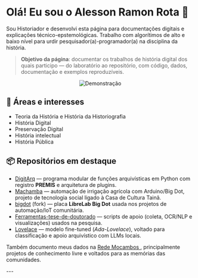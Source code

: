 # Olá! Eu sou o Alesson Ramon Rota 👋

Sou Historiador e desenvolvi esta página para documentações digitais e explicações técnico-epstemológicas. Trabalho com algorítimos de alto e baixo nível para urdir pesquisador(a)-programador(a) na disciplina da história. 



> **Objetivo da página**: documentar os trabalhos de história digital dos quais participo — do laboratório ao repositório, com código, dados, documentação e exemplos reproduzíveis.


<p align="center">
  <img src="https://github.com/alessonrota/alessonrota/blob/main/video_demo.gif" alt="Demonstração" />
</p>



## 🔎 Áreas e interesses
- Teoria da História e História da Historiografia
- História Digital
- Preservação Digital
- História intelectual
- História Pública
## 📦 Repositórios em destaque
- [DigitArq](https://github.com/alessonrota/DigitArq) — programa modular de funções arquivísticas em Python com registro **PREMIS** e arquitetura de plugins.
- [Machamba](https://github.com/alessonrota/Machamba) — automação de irrigação agrícola com Arduino/Big Dot, projeto de tecnologia social ligado à Casa de Cultura Tainã.
- [bigdot](https://github.com/alessonrota/bigdot) (fork) — placa **LibreLab Big Dot** usada nos projetos de automação/IoT comunitária.
- [Ferramentas-tese-de-doutorado](https://github.com/alessonrota/Ferramentas-tese-de-doutorado) — scripts de apoio (coleta, OCR/NLP e visualizações) usados na pesquisa.
- [Lovelace](https://github.com/alessonrota/Lovelace) — modelo fine-tuned (*Ada-Lovelace*), voltado para classificação e apoio arquivístico com LLMs locais.



<p>
  Também documento meus dados na 
  <a href="https://labmocambos.taina.net.br/alessonrota" target="_blank">
    Rede Mocambos
  </a>, principalmente projetos de conhecimento livre e voltados para as memórias das comunidades.
</p>
---
